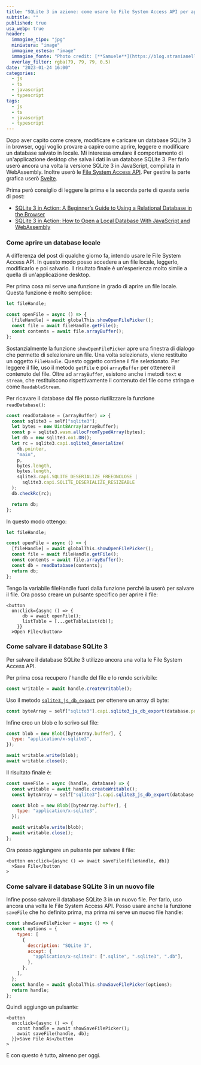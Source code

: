```yaml
---
title: "SQLite 3 in azione: come usare le File System Access API per aprire e salvare un database SQLite 3 in un browser"
subtitle: ""
published: true
usa_webp: true
header:
  immagine_tipo: "jpg"
  miniatura: "image"
  immagine_estesa: "image"
  immagine_fonte: "Photo credit: [**Samuele**](https://blog.stranianelli.com/)"
  overlay_filter: rgba(79, 79, 79, 0.5)
date: "2023-01-24 16:00"
categories:
  - js
  - ts
  - javascript
  - typescript
tags:
  - js
  - ts
  - javascript
  - typescript
---
```


Dopo aver capito come creare, modificare e caricare un database SQLite 3 in browser, oggi voglio provare a capire come aprire, leggere e modificare un database salvato in locale. Mi interessa emulare il comportamento di un'applicazione desktop che salva i dati in un database SQLite 3. Per farlo userò ancora una volta la versione SQLite 3 in JavaScript, compilata in WebAssembly. Inoltre userò le [File System Access API](https://developer.chrome.com/articles/file-system-access/). Per gestire la parte grafica userò [Svelte](https://svelte.dev/).

Prima però consiglio di leggere la prima e la seconda parte di questa serie di post:

- [SQLite 3 in Action: A Beginner’s Guide to Using a Relational Database in the Browser](https://javascript.plainenglish.io/a-beginners-guide-to-setting-up-and-using-sqlite-3-in-a-browser-based-application-9e60cefe75ce)
- [SQLite 3 in Action: How to Open a Local Database With JavaScript and WebAssembly](https://el3um4s.medium.com/sqlite-3-in-action-how-to-open-a-local-database-with-javascript-and-webassembly-d766d0743a79)

### Come aprire un database locale

A differenza del post di qualche giorno fa, intendo usare le File System Access API. In questo modo posso accedere a un file locale, leggerlo, modificarlo e poi salvarlo. Il risultato finale è un'esperienza molto simile a quella di un'applicazione desktop.

Per prima cosa mi serve una funzione in grado di aprire un file locale. Questa funzione è molto semplice:

```js
let fileHandle;

const openFile = async () => {
  [fileHandle] = await globalThis.showOpenFilePicker();
  const file = await fileHandle.getFile();
  const contents = await file.arrayBuffer();
};
```

Sostanzialmente la funzione `showOpenFilePicker` apre una finestra di dialogo che permette di selezionare un file. Una volta selezionato, viene restituito un oggetto `FileHandle`. Questo oggetto contiene il file selezionato. Per leggere il file, uso il metodo `getFile` e poi `arrayBuffer` per ottenere il contenuto del file. Oltre ad `arrayBuffer`, esistono anche i metodi `text` e `stream`, che restituiscono rispettivamente il contenuto del file come stringa e come `ReadableStream`.

Per ricavare il database dal file posso riutilizzare la funzione `readDatabase()`:

```js
const readDatabase = (arrayBuffer) => {
  const sqlite3 = self["sqlite3"];
  let bytes = new Uint8Array(arrayBuffer);
  const p = sqlite3.wasm.allocFromTypedArray(bytes);
  let db = new sqlite3.oo1.DB();
  let rc = sqlite3.capi.sqlite3_deserialize(
    db.pointer,
    "main",
    p,
    bytes.length,
    bytes.length,
    sqlite3.capi.SQLITE_DESERIALIZE_FREEONCLOSE |
      sqlite3.capi.SQLITE_DESERIALIZE_RESIZEABLE
  );
  db.checkRc(rc);

  return db;
};
```

In questo modo ottengo:

```js
let fileHandle;

const openFile = async () => {
  [fileHandle] = await globalThis.showOpenFilePicker();
  const file = await fileHandle.getFile();
  const contents = await file.arrayBuffer();
  const db = readDatabase(contents);
  return db;
};
```

Tengo la variabile fileHandle fuori dalla funzione perché la userò per salvare il file. Ora posso creare un pulsante specifico per aprire il file:

```svelte
<button
  on:click={async () => {
      db = await openFile();
      listTable = [...getTableList(db)];
    }}
  >Open File</button>
```

### Come salvare il database SQLite 3

Per salvare il database SQLite 3 utilizzo ancora una volta le File System Access API.

Per prima cosa recupero l'handle del file e lo rendo scrivibile:

```js
const writable = await handle.createWritable();
```

Uso il metodo [`sqlite3_js_db_export`](https://sqlite.org/wasm/doc/trunk/api-c-style.md#sqlite3_js_db_export) per ottenere un array di byte:

```js
const byteArray = self["sqlite3"].capi.sqlite3_js_db_export(database.pointer);
```

Infine creo un blob e lo scrivo sul file:

```js
const blob = new Blob([byteArray.buffer], {
  type: "application/x-sqlite3",
});

await writable.write(blob);
await writable.close();
```

Il risultato finale è:

```js
const saveFile = async (handle, database) => {
  const writable = await handle.createWritable();
  const byteArray = self["sqlite3"].capi.sqlite3_js_db_export(database.pointer);

  const blob = new Blob([byteArray.buffer], {
    type: "application/x-sqlite3",
  });

  await writable.write(blob);
  await writable.close();
};
```

Ora posso aggiungere un pulsante per salvare il file:

```svelte
<button on:click={async () => await saveFile(fileHandle, db)}
  >Save File</button
>
```

### Come salvare il database SQLite 3 in un nuovo file

Infine posso salvare il database SQLite 3 in un nuovo file. Per farlo, uso ancora una volta le File System Access API. Posso usare anche la funzione `saveFile` che ho definito prima, ma prima mi serve un nuovo file handle:

```js
const showSaveFilePicker = async () => {
  const options = {
    types: [
      {
        description: "SQLite 3",
        accept: {
          "application/x-sqlite3": [".sqlite", ".sqlite3", ".db"],
        },
      },
    ],
  };
  const handle = await globalThis.showSaveFilePicker(options);
  return handle;
};
```

Quindi aggiungo un pulsante:

```svelte
<button
  on:click={async () => {
    const handle = await showSaveFilePicker();
    await saveFile(handle, db);
  }}>Save File As</button
>
```

E con questo è tutto, almeno per oggi.
